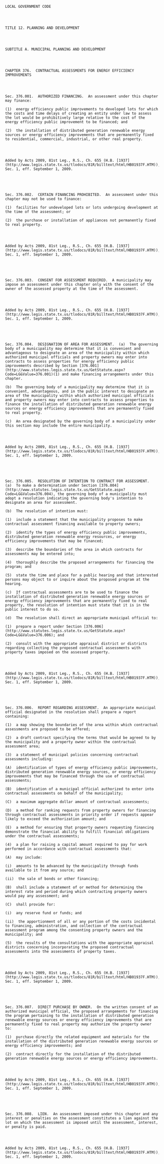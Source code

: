 ﻿
    
    
    	
    					
    
    
    LOCAL GOVERNMENT CODE
    
      
    
    
    TITLE 12. PLANNING AND DEVELOPMENT
    
      
    
    
    SUBTITLE A. MUNICIPAL PLANNING AND DEVELOPMENT
    
      
    
    
    CHAPTER 376.  CONTRACTUAL ASSESSMENTS FOR ENERGY EFFICIENCY IMPROVEMENTS
    
      
    
    
    Sec. 376.001.  AUTHORIZED FINANCING.  An assessment under this chapter may finance:
    
    (1)  energy efficiency public improvements to developed lots for which the costs and time delays of creating an entity under law to assess the lot would be prohibitively large relative to the cost of the energy efficiency public improvement to be financed; and
    
    (2)  the installation of distributed generation renewable energy sources or energy efficiency improvements that are permanently fixed to residential, commercial, industrial, or other real property.
    
    
    
    
    Added by Acts 2009, 81st Leg., R.S., Ch. 655 (H.B. [1937](http://www.legis.state.tx.us/tlodocs/81R/billtext/html/HB01937F.HTM)), Sec. 1, eff. September 1, 2009.
    
    
    
    
    
    Sec. 376.002.  CERTAIN FINANCING PROHIBITED.  An assessment under this chapter may not be used to finance:
    
    (1)  facilities for undeveloped lots or lots undergoing development at the time of the assessment; or
    
    (2)  the purchase or installation of appliances not permanently fixed to real property.
    
    
    
    
    Added by Acts 2009, 81st Leg., R.S., Ch. 655 (H.B. [1937](http://www.legis.state.tx.us/tlodocs/81R/billtext/html/HB01937F.HTM)), Sec. 1, eff. September 1, 2009.
    
    
    
    
    
    Sec. 376.003.  CONSENT FOR ASSESSMENT REQUIRED.  A municipality may impose an assessment under this chapter only with the consent of the owner of the assessed property at the time of the assessment.
    
    
    
    
    Added by Acts 2009, 81st Leg., R.S., Ch. 655 (H.B. [1937](http://www.legis.state.tx.us/tlodocs/81R/billtext/html/HB01937F.HTM)), Sec. 1, eff. September 1, 2009.
    
    
    
    
    
    Sec. 376.004.  DESIGNATION OF AREA FOR ASSESSMENT.  (a)  The governing body of a municipality may determine that it is convenient and advantageous to designate an area of the municipality within which authorized municipal officials and property owners may enter into contracts to assess properties for energy efficiency public improvements described by Section [376.001](http://www.statutes.legis.state.tx.us/GetStatute.aspx?Code=LG&Value=376.001)(1) and make financing arrangements under this chapter.
    
    (b)  The governing body of a municipality may determine that it is convenient, advantageous, and in the public interest to designate an area of the municipality within which authorized municipal officials and property owners may enter into contracts to assess properties to finance the installation of distributed generation renewable energy sources or energy efficiency improvements that are permanently fixed to real property.
    
    (c)  An area designated by the governing body of a municipality under this section may include the entire municipality.
    
    
    
    
    Added by Acts 2009, 81st Leg., R.S., Ch. 655 (H.B. [1937](http://www.legis.state.tx.us/tlodocs/81R/billtext/html/HB01937F.HTM)), Sec. 1, eff. September 1, 2009.
    
    
    
    
    
    Sec. 376.005.  RESOLUTION OF INTENTION TO CONTRACT FOR ASSESSMENT.  (a)  To make a determination under Section [376.004](http://www.statutes.legis.state.tx.us/GetStatute.aspx?Code=LG&Value=376.004), the governing body of a municipality must adopt a resolution indicating the governing body's intention to designate an area for assessment.
    
    (b)  The resolution of intention must:
    
    (1)  include a statement that the municipality proposes to make contractual assessment financing available to property owners;
    
    (2)  identify the types of energy efficiency public improvements, distributed generation renewable energy resources, or energy efficiency improvements that may be financed;
    
    (3)  describe the boundaries of the area in which contracts for assessments may be entered into;
    
    (4)  thoroughly describe the proposed arrangements for financing the program; and
    
    (5)  state the time and place for a public hearing and that interested persons may object to or inquire about the proposed program at the hearing.
    
    (c)  If contractual assessments are to be used to finance the installation of distributed generation renewable energy sources or energy efficiency improvements that are permanently fixed to real property, the resolution of intention must state that it is in the public interest to do so.
    
    (d)  The resolution shall direct an appropriate municipal official to:
    
    (1)  prepare a report under Section [376.006](http://www.statutes.legis.state.tx.us/GetStatute.aspx?Code=LG&Value=376.006); and
    
    (2)  consult with the appropriate appraisal district or districts regarding collecting the proposed contractual assessments with property taxes imposed on the assessed property.
    
    
    
    
    Added by Acts 2009, 81st Leg., R.S., Ch. 655 (H.B. [1937](http://www.legis.state.tx.us/tlodocs/81R/billtext/html/HB01937F.HTM)), Sec. 1, eff. September 1, 2009.
    
    
    
    
    
    Sec. 376.006.  REPORT REGARDING ASSESSMENT.  An appropriate municipal official designated in the resolution shall prepare a report containing:
    
    (1)  a map showing the boundaries of the area within which contractual assessments are proposed to be offered;
    
    (2)  a draft contract specifying the terms that would be agreed to by the municipality and a property owner within the contractual assessment area;
    
    (3)  a statement of municipal policies concerning contractual assessments including:
    
    (A)  identification of types of energy efficiency public improvements, distributed generation renewable energy sources, or energy efficiency improvements that may be financed through the use of contractual assessments;
    
    (B)  identification of a municipal official authorized to enter into contractual assessments on behalf of the municipality;
    
    (C)  a maximum aggregate dollar amount of contractual assessments;
    
    (D)  a method for ranking requests from property owners for financing through contractual assessments in priority order if requests appear likely to exceed the authorization amount; and
    
    (E)  a method for ensuring that property owners requesting financing demonstrate the financial ability to fulfill financial obligations under the contractual assessments;
    
    (4)  a plan for raising a capital amount required to pay for work performed in accordance with contractual assessments that:
    
    (A)  may include:
    
    (i)  amounts to be advanced by the municipality through funds available to it from any source; and
    
    (ii)  the sale of bonds or other financing;
    
    (B)  shall include a statement of or method for determining the interest rate and period during which contracting property owners would pay any assessment; and
    
    (C)  shall provide for:
    
    (i)  any reserve fund or funds; and
    
    (ii)  the apportionment of all or any portion of the costs incidental to financing, administration, and collection of the contractual assessment program among the consenting property owners and the municipality; and
    
    (5)  the results of the consultations with the appropriate appraisal districts concerning incorporating the proposed contractual assessments into the assessments of property taxes.
    
    
    
    
    Added by Acts 2009, 81st Leg., R.S., Ch. 655 (H.B. [1937](http://www.legis.state.tx.us/tlodocs/81R/billtext/html/HB01937F.HTM)), Sec. 1, eff. September 1, 2009.
    
    
    
    
    
    Sec. 376.007.  DIRECT PURCHASE BY OWNER.  On the written consent of an authorized municipal official, the proposed arrangements for financing the program pertaining to the installation of distributed generation renewable energy sources or energy efficiency improvements that are permanently fixed to real property may authorize the property owner to:
    
    (1)  purchase directly the related equipment and materials for the installation of the distributed generation renewable energy sources or energy efficiency improvements; and
    
    (2)  contract directly for the installation of the distributed generation renewable energy sources or energy efficiency improvements.
    
    
    
    
    Added by Acts 2009, 81st Leg., R.S., Ch. 655 (H.B. [1937](http://www.legis.state.tx.us/tlodocs/81R/billtext/html/HB01937F.HTM)), Sec. 1, eff. September 1, 2009.
    
    
    
    
    
    Sec. 376.008.  LIEN.  An assessment imposed under this chapter and any interest or penalties on the assessment constitutes a lien against the lot on which the assessment is imposed until the assessment, interest, or penalty is paid.
    
    
    
    
    Added by Acts 2009, 81st Leg., R.S., Ch. 655 (H.B. [1937](http://www.legis.state.tx.us/tlodocs/81R/billtext/html/HB01937F.HTM)), Sec. 1, eff. September 1, 2009.
    
    
    
    
    				
